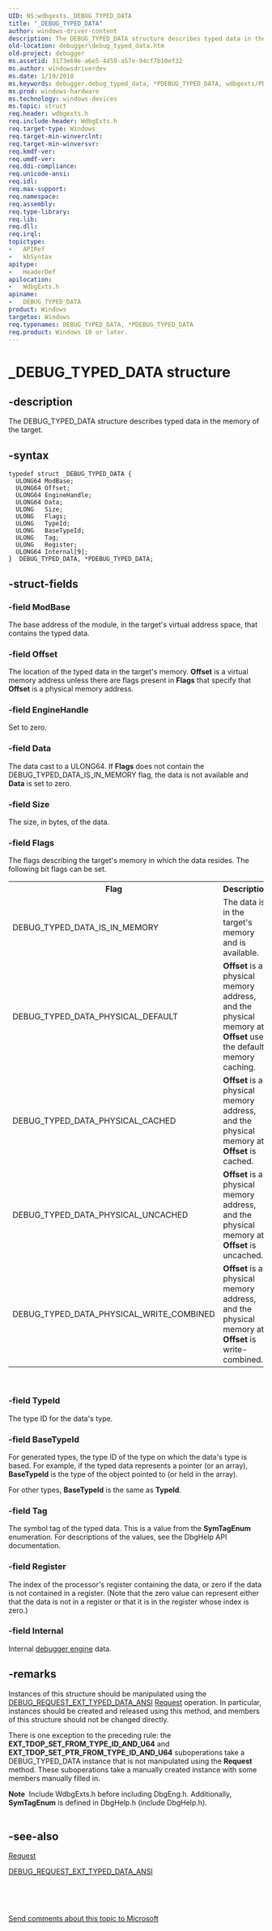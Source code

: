 ```yaml
---
UID: NS:wdbgexts._DEBUG_TYPED_DATA
title: "_DEBUG_TYPED_DATA"
author: windows-driver-content
description: The DEBUG_TYPED_DATA structure describes typed data in the memory of the target.
old-location: debugger\debug_typed_data.htm
old-project: debugger
ms.assetid: 3173e69e-a6e5-4459-a57e-94cf7b10ef32
ms.author: windowsdriverdev
ms.date: 1/19/2018
ms.keywords: debugger.debug_typed_data, *PDEBUG_TYPED_DATA, wdbgexts/PDEBUG_TYPED_DATA, PDEBUG_TYPED_DATA, Structures_6e8e758c-2c5d-4590-8908-3e1734ea2c7d.xml, _DEBUG_TYPED_DATA, DEBUG_TYPED_DATA structure [Windows Debugging], wdbgexts/DEBUG_TYPED_DATA, PDEBUG_TYPED_DATA structure pointer [Windows Debugging], DEBUG_TYPED_DATA
ms.prod: windows-hardware
ms.technology: windows-devices
ms.topic: struct
req.header: wdbgexts.h
req.include-header: WdbgExts.h
req.target-type: Windows
req.target-min-winverclnt: 
req.target-min-winversvr: 
req.kmdf-ver: 
req.umdf-ver: 
req.ddi-compliance: 
req.unicode-ansi: 
req.idl: 
req.max-support: 
req.namespace: 
req.assembly: 
req.type-library: 
req.lib: 
req.dll: 
req.irql: 
topictype:
-	APIRef
-	kbSyntax
apitype:
-	HeaderDef
apilocation:
-	WdbgExts.h
apiname:
-	DEBUG_TYPED_DATA
product: Windows
targetos: Windows
req.typenames: DEBUG_TYPED_DATA, *PDEBUG_TYPED_DATA
req.product: Windows 10 or later.
---
```


# _DEBUG_TYPED_DATA structure


## -description


The DEBUG_TYPED_DATA structure describes typed data in the memory of the target. 


## -syntax


````
typedef struct _DEBUG_TYPED_DATA {
  ULONG64 ModBase;
  ULONG64 Offset;
  ULONG64 EngineHandle;
  ULONG64 Data;
  ULONG   Size;
  ULONG   Flags;
  ULONG   TypeId;
  ULONG   BaseTypeId;
  ULONG   Tag;
  ULONG   Register;
  ULONG64 Internal[9];
}  DEBUG_TYPED_DATA, *PDEBUG_TYPED_DATA;
````


## -struct-fields




### -field ModBase

The base address of the module, in the target's virtual address space, that contains the typed data.


### -field Offset

The location of the typed data in the target's memory. <b>Offset</b> is a virtual memory address unless there are flags present in <b>Flags</b> that specify that <b>Offset</b> is a physical memory address.


### -field EngineHandle

Set to zero.


### -field Data

The data cast to a ULONG64. If <b>Flags</b> does not contain the DEBUG_TYPED_DATA_IS_IN_MEMORY flag, the data is not available and <b>Data</b> is set to zero.


### -field Size

The size, in bytes, of the data.


### -field Flags

The flags describing the target's memory in which the data resides. The following bit flags can be set.
<table>
<tr>
<th>Flag</th>
<th>Description</th>
</tr>
<tr>
<td>
DEBUG_TYPED_DATA_IS_IN_MEMORY

</td>
<td>
The data is in the target's memory and is available.

</td>
</tr>
<tr>
<td>
DEBUG_TYPED_DATA_PHYSICAL_DEFAULT

</td>
<td>
<b>Offset</b> is a physical memory address, and the physical memory at <b>Offset</b> uses the default memory caching.

</td>
</tr>
<tr>
<td>
DEBUG_TYPED_DATA_PHYSICAL_CACHED

</td>
<td>
<b>Offset</b> is a physical memory address, and the physical memory at <b>Offset</b> is cached.

</td>
</tr>
<tr>
<td>
DEBUG_TYPED_DATA_PHYSICAL_UNCACHED

</td>
<td>
<b>Offset</b> is a physical memory address, and the physical memory at <b>Offset</b> is uncached.

</td>
</tr>
<tr>
<td>
DEBUG_TYPED_DATA_PHYSICAL_WRITE_COMBINED

</td>
<td>
<b>Offset</b> is a physical memory address, and the physical memory at <b>Offset</b> is write-combined.

</td>
</tr>
</table> 


### -field TypeId

The type ID for the data's type.


### -field BaseTypeId

For generated types, the type ID of the type on which the data's type is based. For example, if the typed data represents a pointer (or an array), <b>BaseTypeId</b> is the type of the object pointed to (or held in the array).

For other types, <b>BaseTypeId</b> is the same as <b>TypeId</b>.


### -field Tag

The symbol tag of the typed data. This is a value from the <b>SymTagEnum</b> enumeration. For descriptions of the values, see the DbgHelp API documentation.


### -field Register

The index of the processor's register containing the data, or zero if the data is not contained in a register.  (Note that the zero value can represent either that the data is not in a register or that it is in the register whose index is zero.) 


### -field Internal

Internal <a href="https://msdn.microsoft.com/fa52a1f0-9397-48a5-acbd-ce5347c0baef">debugger engine</a> data.


## -remarks


Instances of this structure should be manipulated using the <a href="https://msdn.microsoft.com/library/windows/hardware/ff541547">DEBUG_REQUEST_EXT_TYPED_DATA_ANSI</a>
<a href="https://msdn.microsoft.com/efb3c93c-5405-418b-a063-afa8e5e9e59a"> Request</a> operation. In particular, instances should be created and released using this method, and members of this structure should not be changed directly.

There is one exception to the preceding rule: the <b>EXT_TDOP_SET_FROM_TYPE_ID_AND_U64</b> and <b>EXT_TDOP_SET_PTR_FROM_TYPE_ID_AND_U64</b> suboperations take a DEBUG_TYPED_DATA instance that is not manipulated using the <b>Request</b> method.  These suboperations take a manually created instance with some members manually filled in.
<div class="alert"><b>Note</b>  Include WdbgExts.h before including DbgEng.h. Additionally, <b>SymTagEnum</b> is defined in DbgHelp.h (include DbgHelp.h).</div><div> </div>


## -see-also

<a href="https://msdn.microsoft.com/library/windows/hardware/ff554564">Request</a>

<a href="https://msdn.microsoft.com/library/windows/hardware/ff541547">DEBUG_REQUEST_EXT_TYPED_DATA_ANSI</a>

 

 

<a href="mailto:wsddocfb@microsoft.com?subject=Documentation%20feedback [debugger\debugger]:%20DEBUG_TYPED_DATA structure%20 RELEASE:%20(1/19/2018)&amp;body=%0A%0APRIVACY STATEMENT%0A%0AWe use your feedback to improve the documentation. We don't use your email address for any other purpose, and we'll remove your email address from our system after the issue that you're reporting is fixed. While we're working to fix this issue, we might send you an email message to ask for more info. Later, we might also send you an email message to let you know that we've addressed your feedback.%0A%0AFor more info about Microsoft's privacy policy, see http://privacy.microsoft.com/en-us/default.aspx." title="Send comments about this topic to Microsoft">Send comments about this topic to Microsoft</a>

